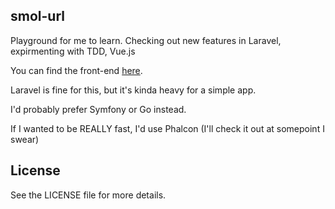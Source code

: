 ## smol-url

Playground for me to learn. 
Checking out new features in Laravel, expirmenting with TDD, Vue.js


You can find the front-end [here](https://github.com/miodzie/smolurl-vue/).


Laravel is fine for this, but it's kinda heavy for a simple app.

I'd probably prefer Symfony or Go instead.

If I wanted to be REALLY fast, I'd use Phalcon (I'll check it out at somepoint I
swear)

## License

See the LICENSE file for more details.
